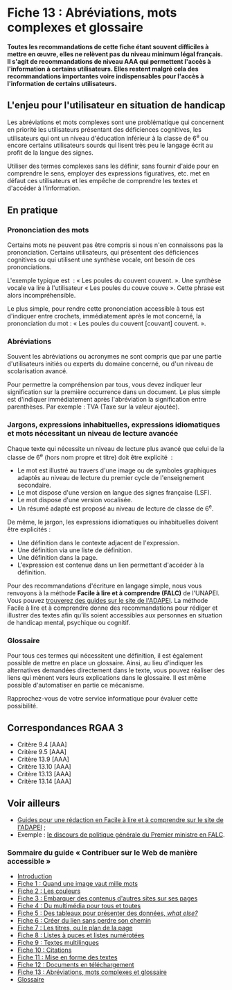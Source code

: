 # Fiche 13&nbsp;: Abréviations, mots complexes et glossaire

**Toutes les recommandations de cette fiche étant souvent difficiles à mettre en &oelig;uvre, elles ne relèvent pas du niveau minimum légal français. Il s'agit de recommandations de niveau AAA qui permettent l'accès à l'information à certains utilisateurs. Elles restent malgré cela des recommandations importantes voire indispensables pour l'accès à l'information de certains utilisateurs.**

## L'enjeu pour l'utilisateur en situation de handicap

Les abréviations et mots complexes sont une problématique qui concernent en priorité les utilisateurs présentant des déficiences cognitives, les utilisateurs qui ont un niveau d'éducation inférieur à la classe de 6<sup>e</sup> ou encore certains utilisateurs sourds qui lisent très peu le langage écrit au profit de la langue des signes.

Utiliser des termes complexes sans les définir, sans fournir d'aide pour en comprendre le sens, employer des expressions figuratives, etc. met en défaut ces utilisateurs et les empêche de comprendre les textes et d'accéder à l'information.

## En pratique

### Prononciation des mots

Certains mots ne peuvent pas être compris si nous n'en connaissons pas la prononciation. Certains utilisateurs, qui présentent des déficiences cognitives ou qui utilisent une synthèse vocale, ont besoin de ces prononciations.

L'exemple typique est &nbsp;: «&nbsp;Les poules du couvent couvent.&nbsp;». Une synthèse vocale va lire à l'utilisateur «&nbsp;Les poules du couve couve&nbsp;». Cette phrase est alors incompréhensible.

Le plus simple, pour rendre cette prononciation accessible à tous est d'indiquer entre crochets, immédiatement après le mot concerné, la prononciation du mot : «&nbsp;Les poules du couvent [couvant] couvent.&nbsp;».

### Abréviations

Souvent les abréviations ou acronymes ne sont compris que par une partie d'utilisateurs initiés ou experts du domaine concerné, ou d'un niveau de scolarisation avancé.

Pour permettre la compréhension par tous, vous devez indiquer leur signification sur la première occurrence dans un document.
Le plus simple est d'indiquer immédiatement après l'abréviation la signification entre parenthèses. Par exemple : TVA (Taxe sur la valeur ajoutée).

### Jargons, expressions inhabituelles, expressions idiomatiques et mots nécessitant un niveau de lecture avancée

Chaque texte qui nécessite un niveau de lecture plus avancé que celui de la classe de 6<sup>e</sup>  (hors nom propre et titre) doit être explicité &nbsp;:

- Le mot est illustré au travers d'une image ou de symboles graphiques adaptés au niveau de lecture du premier cycle de l'enseignement secondaire.
- Le mot dispose d'une version en langue des signes française (LSF).
- Le mot dispose d'une version vocalisée.
- Un résumé adapté est proposé au niveau de lecture de classe de 6<sup>e</sup>.

De même, le jargon, les expressions idiomatiques ou inhabituelles doivent être explicités&nbsp;:

- Une définition dans le contexte adjacent de l'expression.
- Une définition via une liste de définition.
- Une définition dans la page.
- L'expression est contenue dans un lien permettant d'accéder à la définition.

Pour des recommandations d'écriture en langage simple, nous vous renvoyons à la méthode **Facile à lire et à comprendre (FALC)** de l'UNAPEI. Vous pouvez [trouverez des guides sur le site de l'ADAPEI](http://www.adapei66.org/articles-5/78-158-les-3-guides/). La méthode Facile à lire et à comprendre donne des recommandations pour rédiger et illustrer des textes afin qu'ils soient accessibles aux personnes en situation de handicap mental, psychique ou cognitif.

### Glossaire

Pour tous ces termes qui nécessitent une définition, il est également possible de mettre en place un glossaire. Ainsi, au lieu d'indiquer les alternatives demandées directement dans le texte, vous pouvez réaliser des liens qui mènent vers leurs explications dans le glossaire. Il est même possible d'automatiser en partie ce mécanisme.

Rapprochez-vous de votre service informatique pour évaluer cette possibilité.

## Correspondances RGAA 3

- Critère 9.4 [AAA]
- Critère 9.5 [AAA]
- Critère 13.9 [AAA]
- Critère 13.10 [AAA]
- Critère 13.13 [AAA]
- Critère 13.14 [AAA]

## Voir ailleurs

- [Guides pour une rédaction en Facile à lire et à comprendre sur le site de l'ADAPEI](http://www.adapei66.org/articles-5/78-158-les-3-guides/)&nbsp;;
- Exemple&nbsp;: [le discours de politique générale du Premier ministre en FALC](http://www.social-sante.gouv.fr/actualite-presse,42/discours,2333/facile-a-lire-et-a-comprendre-le,15019.html).


### Sommaire du guide «&nbsp;Contribuer sur le Web de manière accessible&nbsp;»

* [Introduction](0-intro.md)
* [Fiche 1&nbsp;: Quand une image vaut mille mots](images.md)
* [Fiche 2&nbsp;: Les couleurs](couleurs.md)
* [Fiche 3&nbsp;: Embarquer des contenus d'autres sites sur ses pages](cadres.md)
* [Fiche 4&nbsp;: Du multimédia pour tous et toutes](multimedia.md)
* [Fiche 5&nbsp;: Des tableaux pour présenter des données, <i lang="en">what else?</i>](tableaux.md)
* [Fiche 6&nbsp;: Créer du lien sans perdre son chemin](liens.md)
* [Fiche 7&nbsp;: Les titres, ou le plan de la page](titres.md)
* [Fiche 8&nbsp;: Listes à puces et listes numérotées](listes.md)
* [Fiche 9&nbsp;: Textes multilingues](langue.md)
* [Fiche 10&nbsp;: Citations](citations.md)
* [Fiche 11&nbsp;: Mise en forme des textes](mise-en-forme.md)
* [Fiche 12&nbsp;: Documents en téléchargement](docs_telechargement.md)
* [Fiche 13&nbsp;: Abréviations, mots complexes et glossaire](definition.md)
* [Glossaire](glossaire.md)
